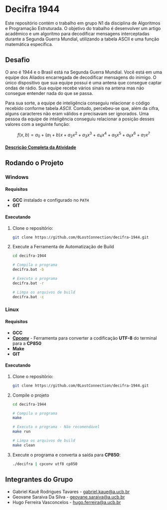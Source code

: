 # Decifra 1944

Este repositório contém o trabalho em grupo N1 da disciplina de Algoritmos e Programação Estruturada. O objetivo do trabalho é desenvolver um artigo acadêmico e um algoritmo para decodificar mensagens interceptadas durante a Segunda Guerra Mundial, utilizando a tabela ASCII e uma função matemática específica.

## Desafio

O ano é 1944 e o Brasil está na Segunda Guerra Mundial. Você está em uma equipe dos Aliados encarregada de decodificar mensagens do inimigo. O único dispositivo que sua equipe possui é uma antena que consegue captar ondas de rádio. Sua equipe recebe vários sinais na antena mas não consegue entender nada do que se passa.

Para sua sorte, a equipe de inteligência conseguiu relacionar o código recebido conforme tabela *ASCII*. Contudo, percebeu-se que, além da cifra, alguns caracteres não eram válidos e precisavam ser ignorados. Uma pessoa da equipe de inteligência conseguiu relacionar a posição desses valores com a seguinte função:

$$f(x,b)=a_{0}+(a_{1}+b)x+a_{2}x^{2}+a_{3}x^{3}+a_{4}x^{4}+a_{5}x^{5}+a_{6}x^{6}+a_{7}x^{7}$$

#### [Descrição Completa da Atividade](/DESCRIÇÃO.md)

## Rodando o Projeto

### Windows

#### Requisitos

* **GCC** instalado e configurado no `PATH`
* **GIT**

#### Executando

1. Clone o repositório:

    ```bash
    git clone https://github.com/0LostConnection/decifra-1944.git
    ```

2. Execute a Ferramenta de Automatização de Build

    ```bash
    cd decifra-1944

    # Compila o programa
    decifra.bat -b

    # Executa o programa
    decifra.bat -r

    # Limpa os arquivos de build
    decifra.bat -c
    ```

### Linux

#### Requisitos

* **GCC**
* [**Cpconv**](https://github.com/michael105/codepage_converter) - Ferramenta para converter a codificação **UTF-8** do terminal para a **CP850**
* **Make**
* **GIT**

#### Executando

1. Clone o repositório:

    ```bash
    git clone https://github.com/0LostConnection/decifra-1944.git
    ```

2. Compile o projeto

    ```bash
    cd decifra-1944

    # Compila o programa
    make

    # Executa o programa - Não recomendável
    make run

    # Limpa os arquivos de build
    make clean
    ```

3. Execute o programa e converta a saída para **CP850**:

    ```bash
    ./decifra | cpconv utf8 cp850
    ```

## Integrantes do Grupo

* Gabriel Kauê Rodrigues Tavares - <gabriel.kaue@a.ucb.br>
* Geovane Saraiva Da Silva - <geovane.saraiva@a.ucb.br>
* Hugo Ferreira Vasconcelos - <hugo.ferreira@a.ucb.br>
